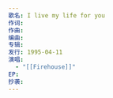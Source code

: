 ```yaml
---
歌名: I live my life for you
作词: 
作曲: 
编曲: 
专辑: 
发行: 1995-04-11
演唱:
  - "[[Firehouse]]"
EP: 
抄袭:
---
```

